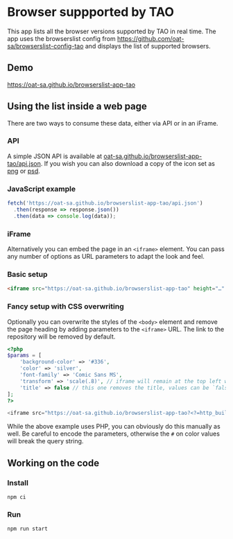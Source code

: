 # Browser suppported by TAO

This app lists all the browser versions supported by TAO in real time. The app uses the browserslist config from https://github.com/oat-sa/browserslist-config-tao and displays the list of supported browsers.

## Demo
https://oat-sa.github.io/browserslist-app-tao

## Using the list inside a web page
There are two ways to consume these data, either via API or in an iFrame.

### API 
A simple JSON API is available at [oat-sa.github.io/browserslist-app-tao/api.json](https://oat-sa.github.io/browserslist-app-tao/api.json). If you wish you can also download a copy of the icon set as [png](/src/media/icons.png) or [psd](/src/media/icons.psd).

### JavaScript example
```javascript
fetch('https://oat-sa.github.io/browserslist-app-tao/api.json')
  .then(response => response.json())
  .then(data => console.log(data));
```

### iFrame
Alternatively you can embed the page in an `<iframe>` element. You can pass any number of options as URL parameters to adapt the look and feel. 

### Basic setup
```html
<iframe src="https://oat-sa.github.io/browserslist-app-tao" height="…" width="…"></iframe>
```

### Fancy setup with CSS overwriting
Optionally you can overwrite the styles of the `<body>` element and remove the page heading by adding parameters to the `<iframe>` URL. The link to the repository will be removed by default.

```php
<?php
$params = [
    'background-color' => '#336',
    'color' => 'silver',
    'font-family' => 'Comic Sans MS',
    'transform' => 'scale(.8)', // iframe will remain at the top left when scaled
    'title' => false // this one removes the title, values can be `false` or `0`
];
?>

<iframe src="https://oat-sa.github.io/browserslist-app-tao?<?=http_build_query($params)?>" height="…" width="…"></iframe>
```

While the above example uses PHP, you can obviously do this manually as well. Be careful to encode the parameters, otherwise the `#` on color values will break the query string. 


## Working on the code

### Install

`npm ci`

### Run

`npm run start`
